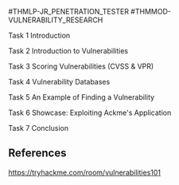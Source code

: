 #THMLP-JR_PENETRATION_TESTER #THMMOD-VULNERABILITY_RESEARCH

Task 1
Introduction


Task 2
Introduction to Vulnerabilities














Task 3
Scoring Vulnerabilities (CVSS & VPR)






































Task 4
Vulnerability Databases


















Task 5
An Example of Finding a Vulnerability








Task 6
Showcase: Exploiting Ackme's Application


Task 7
Conclusion
## References

https://tryhackme.com/room/vulnerabilities101